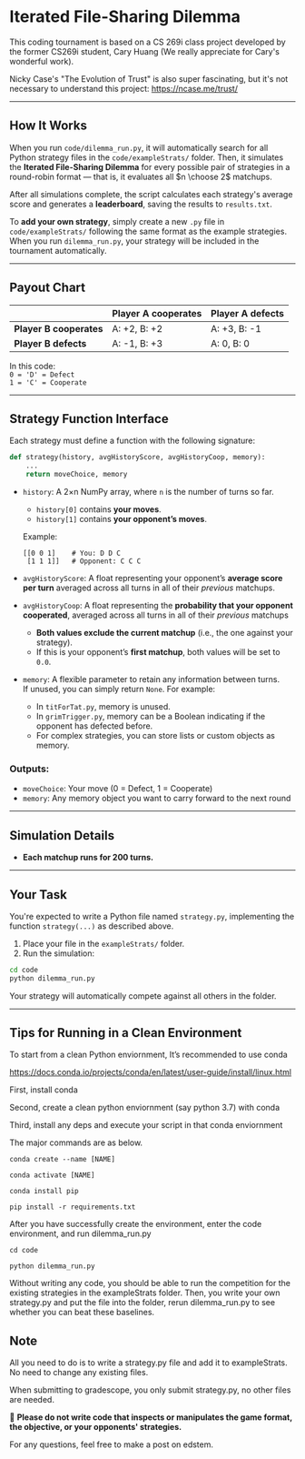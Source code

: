 # Iterated File-Sharing Dilemma

This coding tournament is based on a CS 269i class project developed by the former CS269i student, Cary Huang (We really appreciate for Cary's wonderful work).



Nicky Case's "The Evolution of Trust" is also super fascinating, but it's not necessary to understand this project: https://ncase.me/trust/

---



## How It Works

When you run `code/dilemma_run.py`, it will automatically search for all Python strategy files in the `code/exampleStrats/` folder. Then, it simulates the **Iterated File-Sharing Dilemma** for every possible pair of strategies in a round-robin format — that is, it evaluates all $n \choose 2$ matchups.

After all simulations complete, the script calculates each strategy's average score and generates a **leaderboard**, saving the results to `results.txt`.

To **add your own strategy**, simply create a new `.py` file in `code/exampleStrats/` following the same format as the example strategies. When you run `dilemma_run.py`, your strategy will be included in the tournament automatically.

---

## Payout Chart

|                        | **Player A cooperates** | **Player A defects** |
|------------------------|-------------------------|----------------------|
| **Player B cooperates** | A: +2, B: +2            | A: +3, B: -1         |
| **Player B defects**    | A: -1, B: +3            | A:  0, B:  0         |

In this code:  
`0 = 'D' = Defect`  
`1 = 'C' = Cooperate`



---

## Strategy Function Interface

Each strategy must define a function with the following signature:

```python
def strategy(history, avgHistoryScore, avgHistoryCoop, memory):
    ...
    return moveChoice, memory
```

- `history`: A 2×n NumPy array, where `n` is the number of turns so far.  
  - `history[0]` contains **your moves**.
  - `history[1]` contains **your opponent’s moves**.
  
  Example:
  ```
  [[0 0 1]    # You: D D C
   [1 1 1]]   # Opponent: C C C
  ```


- `avgHistoryScore`: A float representing your opponent’s **average score per turn** averaged across all turns in all of their *previous* matchups.
- `avgHistoryCoop`: A float representing the **probability that your opponent cooperated**, averaged across all turns in all of their *previous* matchups
  - **Both values exclude the current matchup** (i.e., the one against your strategy).
  - If this is your opponent’s **first matchup**, both values will be set to `0.0`.

- `memory`: A flexible parameter to retain any information between turns.  
  If unused, you can simply return `None`. For example:
  - In `titForTat.py`, memory is unused.
  - In `grimTrigger.py`, memory can be a Boolean indicating if the opponent has defected before.
  - For complex strategies, you can store lists or custom objects as memory.

### Outputs:
- `moveChoice`: Your move (0 = Defect, 1 = Cooperate)
- `memory`: Any memory object you want to carry forward to the next round


---

## Simulation Details

- **Each matchup runs for 200 turns.**

---

## Your Task

You're expected to write a Python file named `strategy.py`, implementing the function `strategy(...)` as described above.

1. Place your file in the `exampleStrats/` folder.
2. Run the simulation:

```bash
cd code
python dilemma_run.py
```

Your strategy will automatically compete against all others in the folder.

---


## Tips for Running in a Clean Environment

To start from a clean Python enviornment, It’s recommended to use conda 

https://docs.conda.io/projects/conda/en/latest/user-guide/install/linux.html

First, install conda

Second, create a clean python enviornment (say python 3.7) with conda

Third, install any deps and execute your script in that conda enviornment 

The major commands are as below. 

```
conda create --name [NAME]

conda activate [NAME]

conda install pip

pip install -r requirements.txt
```

After you have successfully create the environment, enter the code environment, and run dilemma_run.py

```
cd code 

python dilemma_run.py
```

Without writing any code, you should be able to run the competition for the existing strategies in the exampleStrats folder. Then, you write your own strategy.py and put the file into the folder, rerun dilemma_run.py to see whether you can beat these baselines.


## Note

All you need to do is to write a strategy.py file and add it to exampleStrats. No need to change any existing files.

When submitting to gradescope, you only submit strategy.py, no other files are needed.

 🚨 **Please do not write code that inspects or manipulates the game format, the objective, or your opponents' strategies.**

For any questions, feel free to make a post on edstem.
